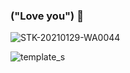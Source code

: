 ### ("Love you") 👋

<!--
**KURNIAW4TI/KURNIAW4TI** is a ✨ _special_ ✨ repository because its `README.md` (this file) appears on your GitHub profile.

Here are some ideas to get you started:

- 🔭 I’m currently working on ...
- 🌱 I’m currently learning ...
- 👯 I’m looking to collaborate on ...
- 🤔 I’m looking for help with ...
- 💬 Ask me about ...
- 📫 How to reach me: ...
- 😄 Pronouns: ...
- ⚡ Fun fact: ...
-->



![STK-20210129-WA0044](https://user-images.githubusercontent.com/78569593/108427682-22c26180-7270-11eb-8c88-43b3c94cfc9c.JPG)

![template_s](https://github.com/KURNIAW4TI/KURNIAW4TI/blob/master/img/wallpaperbetter_(1).jpg)
